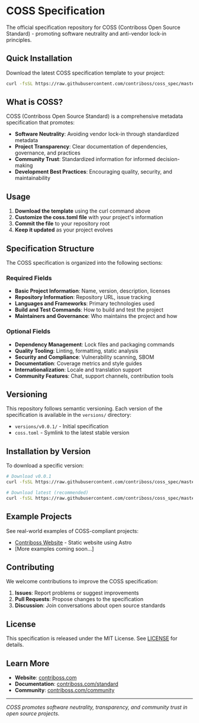 # COSS Specification

The official specification repository for COSS (Contriboss Open Source Standard) - promoting software neutrality and anti-vendor lock-in principles.

## Quick Installation

Download the latest COSS specification template to your project:

```bash
curl -fsSL https://raw.githubusercontent.com/contriboss/coss_spec/master/coss.toml -o coss.toml
```

## What is COSS?

COSS (Contriboss Open Source Standard) is a comprehensive metadata specification that promotes:

- **Software Neutrality**: Avoiding vendor lock-in through standardized metadata
- **Project Transparency**: Clear documentation of dependencies, governance, and practices
- **Community Trust**: Standardized information for informed decision-making
- **Development Best Practices**: Encouraging quality, security, and maintainability

## Usage

1. **Download the template** using the curl command above
2. **Customize the coss.toml file** with your project's information
3. **Commit the file** to your repository root
4. **Keep it updated** as your project evolves

## Specification Structure

The COSS specification is organized into the following sections:

### Required Fields
- **Basic Project Information**: Name, version, description, licenses
- **Repository Information**: Repository URL, issue tracking
- **Languages and Frameworks**: Primary technologies used
- **Build and Test Commands**: How to build and test the project
- **Maintainers and Governance**: Who maintains the project and how

### Optional Fields
- **Dependency Management**: Lock files and packaging commands
- **Quality Tooling**: Linting, formatting, static analysis
- **Security and Compliance**: Vulnerability scanning, SBOM
- **Documentation**: Coverage metrics and style guides
- **Internationalization**: Locale and translation support
- **Community Features**: Chat, support channels, contribution tools

## Versioning

This repository follows semantic versioning. Each version of the specification is available in the `versions/` directory:

- `versions/v0.0.1/` - Initial specification
- `coss.toml` - Symlink to the latest stable version

## Installation by Version

To download a specific version:

```bash
# Download v0.0.1
curl -fsSL https://raw.githubusercontent.com/contriboss/coss_spec/master/versions/v0.0.1/coss.toml -o coss.toml

# Download latest (recommended)
curl -fsSL https://raw.githubusercontent.com/contriboss/coss_spec/master/coss.toml -o coss.toml
```

## Example Projects

See real-world examples of COSS-compliant projects:

- [Contriboss Website](https://github.com/contriboss/contriboss) - Static website using Astro
- [More examples coming soon...]

## Contributing

We welcome contributions to improve the COSS specification:

1. **Issues**: Report problems or suggest improvements
2. **Pull Requests**: Propose changes to the specification
3. **Discussion**: Join conversations about open source standards

## License

This specification is released under the MIT License. See [LICENSE](LICENSE) for details.

## Learn More

- **Website**: [contriboss.com](https://contriboss.com)
- **Documentation**: [contriboss.com/standard](https://contriboss.com/standard)
- **Community**: [contriboss.com/community](https://contriboss.com/community)

---

*COSS promotes software neutrality, transparency, and community trust in open source projects.*
